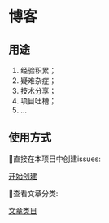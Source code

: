 # 博客

## 用途

1. 经验积累；
2. 疑难杂症；
3. 技术分享；
4. 项目吐槽；
5. ...

## 使用方式

🧶直接在本项目中创建issues:

[开始创建](https://github.com/front-end-pigs/blog/issues)

🧶查看文章分类:

[文章类目](https://github.com/front-end-pigs/blog/labels)

